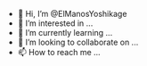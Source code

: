 - 👋 Hi, I’m @ElManosYoshikage
- 👀 I’m interested in ...
- 🌱 I’m currently learning ...
- 💞️ I’m looking to collaborate on ...
- 📫 How to reach me ...

<!---
ElManosYoshikage/ElManosYoshikage is a ✨ special ✨ repository because its `README.md` (this file) appears on your GitHub profile.
You can click the Preview link to take a look at your changes.
--->
